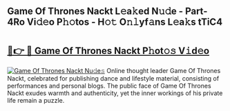 ## Game Of Thrones Nackt L𝚎a𝚔ed N𝚞𝚍e - Part-4Ro Vi𝚍𝚎o P𝚑𝚘tos - H𝚘𝚝 O𝚗𝚕yf𝚊ns L𝚎a𝚔s tTiC4

# <h2><a href="http://kf1fic.oniu.top/?m=Game+Of+Thrones+Nackt">🔗👉 🔴 Game Of Thrones Nackt P𝚑ot𝚘𝚜 V𝚒d𝚎o</a></h2>

[![Game Of Thrones Nackt Nu𝚍e𝚜](https://i.imgur.com/0qMVB7G.gif)](http://kf1fic.oniu.top/?m=Game+Of+Thrones+Nackt)
Online thought leader Game Of Thrones Nackt, celebrated for publishing dance and lifestyle material, consisting of performances and personal blogs. The public face of Game Of Thrones Nackt exudes warmth and authenticity, yet the inner workings of his private life remain a puzzle.  
